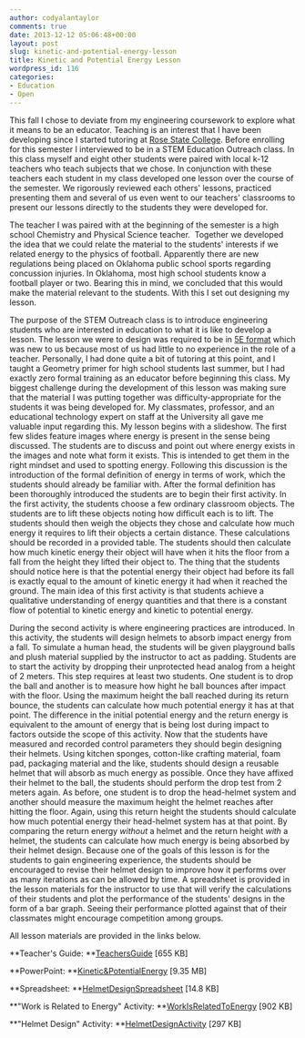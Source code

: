 ```yaml
---
author: codyalantaylor
comments: true
date: 2013-12-12 05:06:48+00:00
layout: post
slug: kinetic-and-potential-energy-lesson
title: Kinetic and Potential Energy Lesson
wordpress_id: 116
categories:
- Education
- Open
---
```


This fall I chose to deviate from my engineering coursework to explore what it means to be an educator. Teaching is an interest that I have been developing since I started tutoring at [Rose State College](http://www.rose.edu/student-support-services). Before enrolling for this semester I interviewed to be in a STEM Education Outreach class. In this class myself and eight other students were paired with local k-12 teachers who teach subjects that we chose. In conjunction with these teachers each student in my class developed one lesson over the course of the semester. We rigorously reviewed each others' lessons, practiced presenting them and several of us even went to our teachers' classrooms to present our lessons directly to the students they were developed for.

The teacher I was paired with at the beginning of the semester is a high school Chemistry and Physical Science teacher.  Together we developed the idea that we could relate the material to the students' interests if we related energy to the physics of football. Apparently there are new regulations being placed on Oklahoma public school sports regarding concussion injuries. In Oklahoma, most high school students know a football player or two. Bearing this in mind, we concluded that this would make the material relevant to the students. With this I set out designing my lesson.

The purpose of the STEM Outreach class is to introduce engineering students who are interested in education to what it is like to develop a lesson. The lesson we were to design was required to be in [5E format](http://faculty.mwsu.edu/west/maryann.coe/coe/inquire/inquiry.htm) which was new to us because most of us had little to no experience in the role of a teacher. Personally, I had done quite a bit of tutoring at this point, and I taught a Geometry primer for high school students last summer, but I had exactly zero formal training as an educator before beginning this class. My biggest challenge during the development of this lesson was making sure that the material I was putting together was difficulty-appropriate for the students it was being developed for. My classmates, professor, and an educational technology expert on staff at the University all gave me valuable input regarding this. My lesson begins with a slideshow. The first few slides feature images where energy is present in the sense being discussed. The students are to discuss and point out where energy exists in the images and note what form it exists. This is intended to get them in the right mindset and used to spotting energy. Following this discussion is the introduction of the formal definition of energy in terms of work, which the students should already be familiar with. After the formal definition has been thoroughly introduced the students are to begin their first activity. In the first activity, the students choose a few ordinary classroom objects. The students are to lift these objects noting how difficult each is to lift. The students should then weigh the objects they chose and calculate how much energy it requires to lift their objects a certain distance. These calculations should be recorded in a provided table. The students should then calculate how much kinetic energy their object will have when it hits the floor from a fall from the height they lifted their object to. The thing that the students should notice here is that the potential energy their object had before its fall is exactly equal to the amount of kinetic energy it had when it reached the ground. The main idea of this first activity is that students achieve a qualitative understanding of energy quantities and that there is a constant flow of potential to kinetic energy and kinetic to potential energy.

During the second activity is where engineering practices are introduced. In this activity, the students will design helmets to absorb impact energy from a fall. To simulate a human head, the students will be given playground balls and plush material supplied by the instructor to act as padding. Students are to start the activity by dropping their unprotected head analog from a height of 2 meters. This step requires at least two students. One student is to drop the ball and another is to measure how hight he ball bounces after impact with the floor. Using the maximum height the ball reached during its return bounce, the students can calculate how much potential energy it has at that point. The difference in the initial potential energy and the return energy is equivalent to the amount of energy that is being lost during impact to factors outside the scope of this activity. Now that the students have measured and recorded control parameters they should begin designing their helmets. Using kitchen sponges, cotton-like crafting material, foam pad, packaging material and the like, students should design a reusable helmet that will absorb as much energy as possible. Once they have affixed their helmet to the ball, the students should perform the drop test from 2 meters again. As before, one student is to drop the head-helmet system and another should measure the maximum height the helmet reaches after hitting the floor. Again, using this return height the students should calculate how much potential energy their head-helmet system has at that point. By comparing the return energy _without_ a helmet and the return height _with_ a helmet, the students can calculate how much energy is being absorbed by their helmet design. Because one of the goals of this lesson is for the students to gain engineering experience, the students should be encouraged to revise their helmet design to improve how it performs over as many iterations as can be allowed by time. A spreadsheet is provided in the lesson materials for the instructor to use that will verify the calculations of their students and plot the performance of the students' designs in the form of a bar graph. Seeing their performance plotted against that of their classmates might encourage competition among groups.

All lesson materials are provided in the links below.

**Teacher's Guide: **[TeachersGuide](http://codyalantaylor.com/wp-content/uploads/2013/12/TeachersGuide.pdf) [655 KB]

**PowerPoint: **[Kinetic&PotentialEnergy](http://codyalantaylor.com/wp-content/uploads/2013/12/KineticPotentialEnergy.pptx) [9.35 MB]

**Spreadsheet: **[HelmetDesignSpreadsheet](http://codyalantaylor.com/wp-content/uploads/2013/12/HelmetDesignSpreadsheet.xlsx) [14.8 KB]

**"Work is Related to Energy" Activity: **[WorkIsRelatedToEnergy](http://codyalantaylor.com/wp-content/uploads/2013/12/WorkIsRelatedToEnergy.pdf) [902 KB]

**"Helmet Design" Activity: **[HelmetDesignActivity](http://codyalantaylor.com/wp-content/uploads/2013/12/HelmetDesignActivity.pdf) [297 KB]
